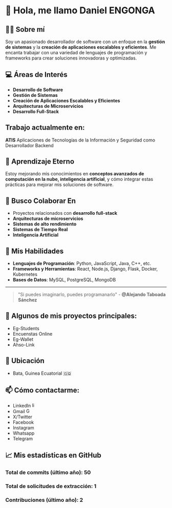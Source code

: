 # 👋 Hola, me llamo Daniel ENGONGA

## 👨‍💻 Sobre mí
Soy un apasionado desarrollador de software con un enfoque en la **gestión de sistemas** y la **creación de aplicaciones escalables y eficientes**. Me encanta trabajar con una variedad de lenguajes de programación y frameworks para crear soluciones innovadoras y optimizadas.

## 💻 Áreas de Interés
- **Desarrollo de Software**
- **Gestión de Sistemas**
- **Creación de Aplicaciones Escalables y Eficientes**
- **Arquitecturas de Microservicios**
- **Desarrollo Full-Stack**

## Trabajo actualmente en:
**ATIS** Aplicaciones de Tecnologías de la Información y Seguridad como Desarrollador Backend

## 🌱 Aprendizaje Eterno
Estoy mejorando mis conocimientos en **conceptos avanzados de computación en la nube, inteligencia artificial**, y cómo integrar estas prácticas para mejorar mis soluciones de software.

## 💞️ Busco Colaborar En
- Proyectos relacionados con **desarrollo full-stack**
- **Arquitecturas de microservicios**
- **Sistemas de alto rendimiento**
- **Sistemas de Tiempo Real**
- **Inteligencia Artificial**

## 🚀 Mis Habilidades
- **Lenguajes de Programación**: Python, JavaScript, Java, C++, etc.
- **Frameworks y Herramientas**: React, Node.js, Django, Flask, Docker, Kubernetes
- **Bases de Datos**: MySQL, PostgreSQL, MongoDB

---

> "Si puedes imaginarlo, puedes programanarlo" - **@Alejando Taboada Sánchez**

## 🚀 Algunos de mis proyectos principales:
- Eg-Students
- Encuenstas Online
- Eg-Wallet
- Ahso-Link

## 📍 Ubicación
- Bata, Guinea Ecuatorial 🇬🇶

## 📫 Cómo contactarme:
- LinkedIn
    <a href="https://www.linkedin.com/in/daniel-engonga-m-8031851bb">
      <img src="https://upload.wikimedia.org/wikipedia/commons/c/ca/LinkedIn_logo_initials.png" alt="linkedin" width="15" height="15" />
    </a> 
- Gmail
   <a href="mailto:danielengongamitogoa@gmail.com">
      <img src="https://upload.wikimedia.org/wikipedia/commons/4/4e/Gmail_Icon.png" alt="Gmail" width="15" height="15" />
    </a> 
- X/Twitter
- Facebook
- Instagram
- Whatsapp
- Telegram

## 📈 Mis estadísticas en GitHub

### Total de commits (último año): 50
### Total de solicitudes de extracción: 1
### Contribuciones (último año): 2

